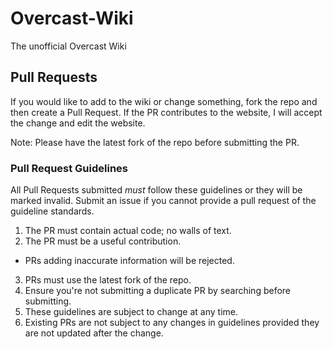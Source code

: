 Overcast-Wiki
=============

The unofficial Overcast Wiki 


## Pull Requests

If you would like to add to the wiki or change something, fork the repo and then create a Pull Request. 
If the PR contributes to the website, I will accept the change and edit the website. 

Note: Please have the latest fork of the repo before submitting the PR. 

### Pull Request Guidelines

All Pull Requests submitted *must* follow these guidelines or they will be marked invalid. Submit an issue if you cannot provide a pull request of the guideline standards.

1. The PR must contain actual code; no walls of text.
2. The PR must be a useful contribution.
  * PRs adding inaccurate information will be rejected.
3. PRs must use the latest fork of the repo.
4. Ensure you're not submitting a duplicate PR by searching before submitting.
5. These guidelines are subject to change at any time.
6. Existing PRs are not subject to any changes in guidelines provided they are not updated after the change.
